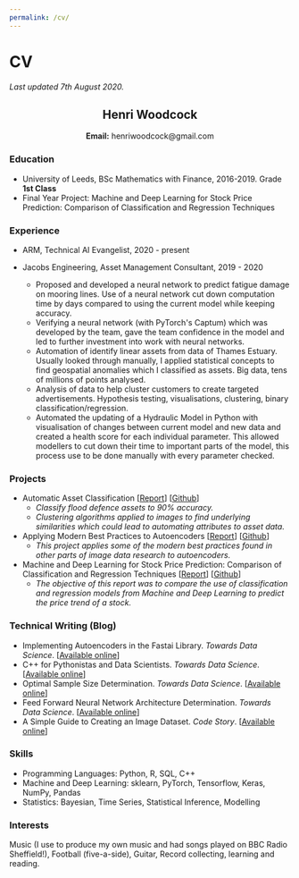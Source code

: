 ```yaml
---
permalink: /cv/
---
```

# CV

_Last updated 7th August 2020._

<h2 style="text-align:center">Henri Woodcock</h2>
<p style="text-align: center;"> <b>Email:</b> henriwoodcock@gmail.com </p>

### Education
- University of Leeds, BSc Mathematics with Finance, 2016-2019. Grade __1st Class__
- Final Year Project: Machine and Deep Learning for Stock Price Prediction: Comparison of Classification and Regression Techniques

### Experience

- ARM, Technical AI Evangelist, 2020 - present

- Jacobs Engineering, Asset Management Consultant, 2019 - 2020
     - Proposed and developed a neural network to predict fatigue damage on mooring lines. Use of a neural network cut down computation time by days compared to using the current model while keeping accuracy.
     - Verifying a neural network (with PyTorch's Captum) which was developed by the team, gave the team confidence in the model and led to further investment into work with neural networks.
    - Automation of identify linear assets from data of Thames Estuary. Usually looked through manually, I applied statistical concepts to find geospatial anomalies which I classified as assets. Big data, tens of millions of points analysed.
    - Analysis of data to help cluster customers to create targeted advertisements. Hypothesis testing, visualisations, clustering, binary classification/regression.
    - Automated the updating of a Hydraulic Model in Python with visualisation of changes between current model and new data and created a health score for each individual parameter. This allowed modellers to cut down their time to important parts of the model, this process use to be done manually with every parameter checked.

### Projects

- Automatic Asset Classification \[[Report](https://henriwoodcock.github.io/2020/06/07/Automatic-Asset-Classification/)\] \[[Github](https://github.com/henriwoodcock/automatic-asset-classification)\]
    - _Classify flood defence assets to 90% accuracy._
    - _Clustering algorithms applied to images to find underlying similarities which could lead to automating attributes to asset data._
- Applying Modern Best Practices to Autoencoders \[[Report](https://henriwoodcock.github.io/2020/04/05/Autoencoders-best-practices/)\] \[[Github](https://github.com/henriwoodcock/Applying-Modern-Best-Practices-to-Autoencoders)\]
    - _This project applies some of the modern best practices found in other parts of image data research to autoencoders._
- Machine and Deep Learning for Stock Price Prediction: Comparison of Classification and Regression Techniques \[[Report](https://henriwoodcock.github.io/2020/03/21/stock-price-prediction-project/)\] \[[Github](https://github.com/henriwoodcock/Stock-Price-Prediction)\]
    - _The objective of this report was to compare the use of classification and regression models from Machine and Deep Learning to predict the price trend of a stock._

### Technical Writing (Blog)

- Implementing Autoencoders in the Fastai Library. _Towards Data Science_. \[[Available online](https://towardsdatascience.com/autoencoders-in-the-fastai-library-fa288e1f899a)\]
- C++ for Pythonistas and Data Scientists. _Towards Data Science_. \[[Available online](https://towardsdatascience.com/c-for-pythonistas-and-data-scientists-2e1a74a7b8be)\]
- Optimal Sample Size Determination. _Towards Data Science_. \[[Available online](https://towardsdatascience.com/optimal-sample-size-determination-43c5dca1f720)\]
- Feed Forward Neural Network Architecture Determination. _Towards Data Science_. \[[Available online](https://towardsdatascience.com/the-secret-neural-network-formula-70b41f0da767)\]
- A Simple Guide to Creating an Image Dataset. _Code Story_. \[[Available online](https://medium.com/codestory/a-simple-guide-to-creating-an-image-dataset-440543d21f9b)\]

### Skills

- Programming Languages: Python, R, SQL, C++
- Machine and Deep Learning: sklearn, PyTorch, Tensorflow, Keras, NumPy, Pandas
- Statistics: Bayesian, Time Series, Statistical Inference, Modelling

### Interests

Music (I use to produce my own music and had songs played on BBC Radio Sheffield!), Football (five-a-side), Guitar, Record collecting, learning and reading.
